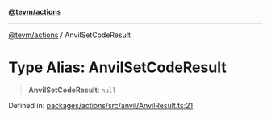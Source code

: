 [**@tevm/actions**](../README.md)

***

[@tevm/actions](../globals.md) / AnvilSetCodeResult

# Type Alias: AnvilSetCodeResult

> **AnvilSetCodeResult**: `null`

Defined in: [packages/actions/src/anvil/AnvilResult.ts:21](https://github.com/evmts/tevm-monorepo/blob/main/packages/actions/src/anvil/AnvilResult.ts#L21)
